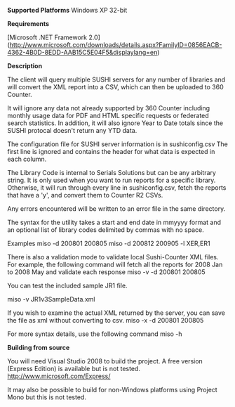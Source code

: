 ****Supported Platforms****
Windows XP 32-bit

****Requirements****

[Microsoft .NET Framework 2.0]
(http://www.microsoft.com/downloads/details.aspx?FamilyID=0856EACB-4362-4B0D-8EDD-AAB15C5E04F5&displaylang=en)

****Description****

The client will query multiple SUSHI servers for any number of libraries and will convert the XML report into a CSV, which can then be uploaded to 360 Counter.

It will ignore any data not already supported by 360 Counter including monthly usage data for PDF and HTML specific requests or federated search statistics. In addition, it will also ignore Year to Date totals since the SUSHI protocal doesn't return any YTD data.

The configuration file for SUSHI server information is in sushiconfig.csv
The first line is ignored and contains the header for what data is expected in each column.

The Library Code is internal to Serials Solutions but can be any arbitrary string. 
It is only used when you want to run reports for a specific library.
Otherwise, it will run through every line in sushiconfig.csv, fetch the reports that have a 'y', and convert them to Counter R2 CSVs.

Any errors encountered will be written to an error file in the same directory.

The syntax for the utility takes a start and end date in mmyyyy format and an optional list of library codes delimited by commas with no space.

Examples
miso -d 200801 200805
miso -d 200812 200905 -l XER,ER1

There is also a validation mode to validate local Sushi-Counter XML files. 
For example, the following command will fetch all the reports for 2008 Jan to 2008 May and validate each response
miso -v -d 200801 200805

You can test the included sample JR1 file.

miso -v JR1v3SampleData.xml

If you wish to examine the actual XML returned by the server, you can save the file as xml without converting to csv.
miso -x -d 200801 200805

For more syntax details, use the following command
miso -h

****Building from source****

You will need Visual Studio 2008 to build the project.
A free version (Express Edition) is available but is not tested.
http://www.microsoft.com/Express/

It may also be possible to build for non-Windows platforms using Project Mono but this is not tested.
